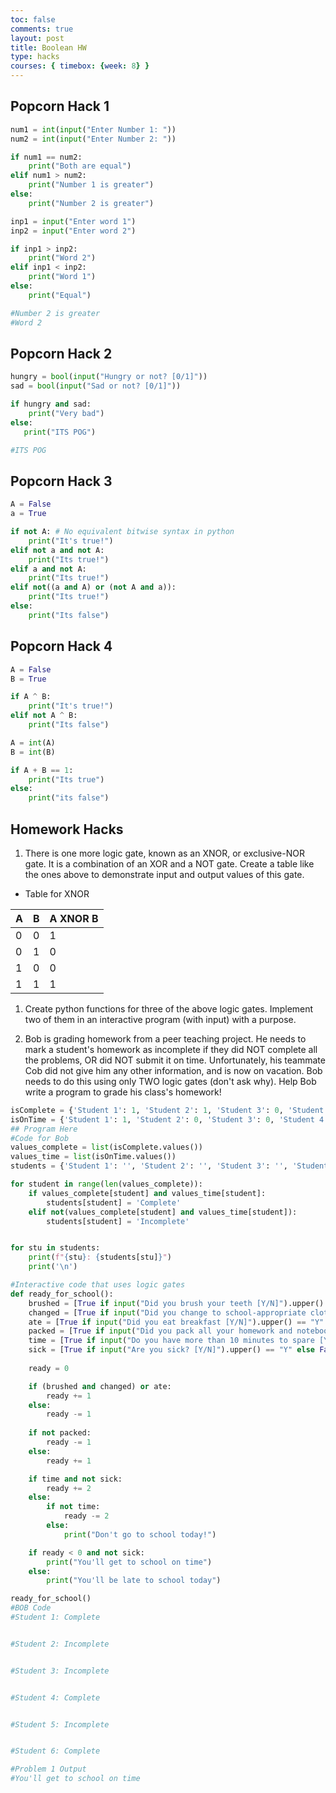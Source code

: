 ```yaml
---
toc: false
comments: true
layout: post
title: Boolean HW
type: hacks
courses: { timebox: {week: 8} }
---
```


## Popcorn Hack 1
```py
num1 = int(input("Enter Number 1: "))
num2 = int(input("Enter Number 2: "))

if num1 == num2:
    print("Both are equal")
elif num1 > num2:
    print("Number 1 is greater")
else:
    print("Number 2 is greater")

inp1 = input("Enter word 1")
inp2 = input("Enter word 2")

if inp1 > inp2:
    print("Word 2")
elif inp1 < inp2:
    print("Word 1")
else:
    print("Equal")

#Number 2 is greater
#Word 2
```

## Popcorn Hack 2

```py
hungry = bool(input("Hungry or not? [0/1]"))
sad = bool(input("Sad or not? [0/1]"))

if hungry and sad:
    print("Very bad")
else:
   print("ITS POG")

#ITS POG
```

## Popcorn Hack 3
```py
A = False
a = True

if not A: # No equivalent bitwise syntax in python
    print("It's true!")
elif not a and not A:
    print("Its true!")
elif a and not A:
    print("Its true!")
elif not((a and A) or (not A and a)):
    print("Its true!")
else:
    print("Its false")
```


## Popcorn Hack 4
```py
A = False
B = True

if A ^ B: 
    print("It's true!")
elif not A ^ B:
    print("Its false")

A = int(A)
B = int(B)

if A + B == 1:
    print("Its true")
else:
    print("its false")
```


## Homework Hacks

1. There is one more logic gate, known as an XNOR, or exclusive-NOR gate. It is a combination of an XOR and a NOT gate. Create a table like the ones above to demonstrate input and output values of this gate.

- Table for XNOR
  
| A | B | A XNOR B |
|---|---|---------|
| 0 | 0 |    1    |
| 0 | 1 |    0    |
| 1 | 0 |    0    |
| 1 | 1 |    1    |

1. Create python functions for three of the above logic gates. Implement two of them in an interactive program (with input) with a purpose.

2. Bob is grading homework from a peer teaching project. He needs to mark a student's homework as incomplete if they did NOT complete all the problems, OR did NOT submit it on time. Unfortunately, his teammate Cob did not give him any other information, and is now on vacation. Bob needs to do this using only TWO logic gates (don't ask why). Help Bob write a program to grade his class's homework!


```py
isComplete = {'Student 1': 1, 'Student 2': 1, 'Student 3': 0, 'Student 4': 1, 'Student 5': 0, 'Student 6': 1}
isOnTime = {'Student 1': 1, 'Student 2': 0, 'Student 3': 0, 'Student 4': 1, 'Student 5': 1, 'Student 6': 1}
## Program Here
#Code for Bob
values_complete = list(isComplete.values())
values_time = list(isOnTime.values())
students = {'Student 1': '', 'Student 2': '', 'Student 3': '', 'Student 4': '', 'Student 5': '', 'Student 6': ''}

for student in range(len(values_complete)):
    if values_complete[student] and values_time[student]:
        students[student] = 'Complete'
    elif not(values_complete[student] and values_time[student]):
        students[student] = 'Incomplete'


for stu in students:
    print(f"{stu}: {students[stu]}")
    print('\n')

#Interactive code that uses logic gates
def ready_for_school():
    brushed = [True if input("Did you brush your teeth [Y/N]").upper() == "Y" else False][0]
    changed = [True if input("Did you change to school-appropriate clothes [Y/N]").upper() == "Y" else False][0]
    ate = [True if input("Did you eat breakfast [Y/N]").upper() == "Y" else False][0]
    packed = [True if input("Did you pack all your homework and notebooks [Y/N]").upper() == "Y" else False][0]
    time = [True if input("Do you have more than 10 minutes to spare [Y/N]").upper() == "Y" else False][0]
    sick = [True if input("Are you sick? [Y/N]").upper() == "Y" else False][0]
        
    ready = 0

    if (brushed and changed) or ate:
        ready += 1
    else:
        ready -= 1
    
    if not packed:
        ready -= 1
    else:
        ready += 1

    if time and not sick:
        ready += 2
    else:
        if not time:
            ready -= 2
        else:
            print("Don't go to school today!")

    if ready < 0 and not sick:
        print("You'll get to school on time")
    else:
        print("You'll be late to school today")

ready_for_school()
#BOB Code
#Student 1: Complete


#Student 2: Incomplete


#Student 3: Incomplete


#Student 4: Complete


#Student 5: Incomplete


#Student 6: Complete

#Problem 1 Output
#You'll get to school on time
```
